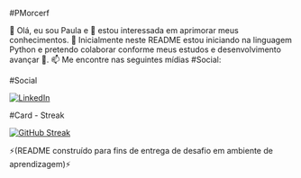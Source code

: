 #PMorcerf

👋 Olá, eu sou Paula e 👀 estou interessada em aprimorar meus conhecimentos.
🌱 Inicialmente neste README estou iniciando na linguagem Python e pretendo colaborar conforme meus estudos e desenvolvimento avançar 💞️.
📫 Me encontre nas seguintes mídias #Social:

#Social

[![LinkedIn](https://img.shields.io/badge/LinkedIn-0077B5?style=for-the-badge&logo=linkedin&logoColor=white)](https://www.linkedin.com/in/paula-de-morcerf-12364835/)


#Card - Streak

[![GitHub Streak](https://streak-stats.demolab.com/?user=PMorcerf&theme=bear&background=000&border=30A3DC&dates=FFF)](https://git.io/streak-stats)


⚡(README construído para fins de entrega de desafio em ambiente de aprendizagem)⚡
